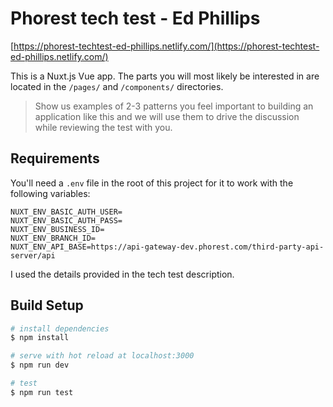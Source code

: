 # Phorest tech test - Ed Phillips

[https://phorest-techtest-ed-phillips.netlify.com/](https://phorest-techtest-ed-phillips.netlify.com/)

This is a Nuxt.js Vue app. The parts you will most likely be interested in are located in the `/pages/` and `/components/` directories.

> Show us examples of 2-3 patterns you feel important to building an application like this and we will use them to drive the discussion while reviewing the test with you.

## Requirements

You'll need a `.env` file in the root of this project for it to work with the following variables:

``` text
NUXT_ENV_BASIC_AUTH_USER=
NUXT_ENV_BASIC_AUTH_PASS=
NUXT_ENV_BUSINESS_ID=
NUXT_ENV_BRANCH_ID=
NUXT_ENV_API_BASE=https://api-gateway-dev.phorest.com/third-party-api-server/api
```

I used the details provided in the tech test description.

## Build Setup

``` bash
# install dependencies
$ npm install

# serve with hot reload at localhost:3000
$ npm run dev

# test
$ npm run test
```
